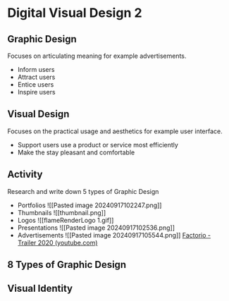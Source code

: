 # Digital Visual Design 2
## Graphic Design
Focuses on articulating meaning for example advertisements.
- Inform users
- Attract users
- Entice users
- Inspire users
## Visual Design
Focuses on the practical usage and aesthetics for example user interface.
- Support users use a product or service most efficiently
- Make the stay pleasant and comfortable
## Activity
Research and write down 5 types of Graphic Design
- Portfolios
![[Pasted image 20240917102247.png]]
- Thumbnails
![[thumbnail.png]]
- Logos
![[flameRenderLogo 1.gif]]
- Presentations
![[Pasted image 20240917102536.png]]
- Advertisements
![[Pasted image 20240917105544.png]]
[Factorio - Trailer 2020 (youtube.com)](https://www.youtube.com/watch?v=J8SBp4SyvLc)
## 8 Types of Graphic Design

## Visual Identity